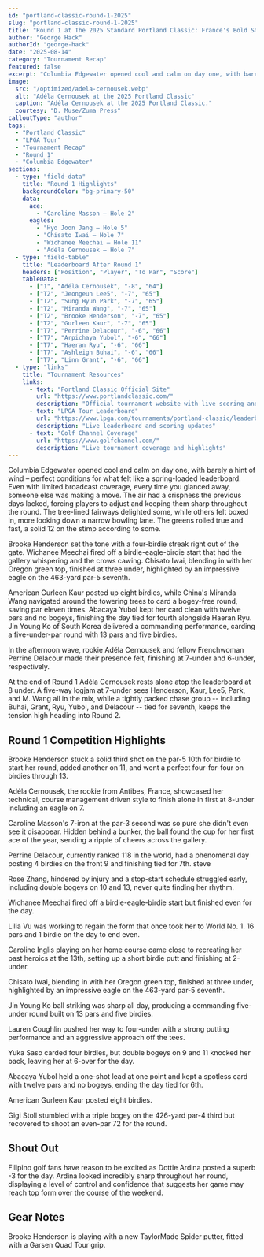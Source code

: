 ```yaml
---
id: "portland-classic-round-1-2025"
slug: "portland-classic-round-1-2025"
title: "Round 1 at The 2025 Standard Portland Classic: France's Bold Start, Brooke's Birdie Streak, and Wichanee's Early Eagle" 
author: "George Hack"
authorId: "george-hack"
date: "2025-08-14"
category: "Tournament Recap"
featured: false
excerpt: "Columbia Edgewater opened cool and calm on day one, with barely a hint of wind – perfect conditions for what felt like a spring-loaded leaderboard."
image:
  src: "/optimized/adela-cernousek.webp"
  alt: "Adéla Cernousek at the 2025 Portland Classic"
  caption: "Adéla Cernousek at the 2025 Portland Classic."
  courtesy: "D. Muse/Zuma Press"
calloutType: "author"
tags:
  - "Portland Classic"
  - "LPGA Tour"
  - "Tournament Recap"
  - "Round 1"
  - "Columbia Edgewater"
sections:
  - type: "field-data"
    title: "Round 1 Highlights"
    backgroundColor: "bg-primary-50"
    data:
      ace:
        - "Caroline Masson – Hole 2"
      eagles:
        - "Hyo Joon Jang – Hole 5"
        - "Chisato Iwai – Hole 7"
        - "Wichanee Meechai – Hole 11"
        - "Adéla Cernousek – Hole 7"
  - type: "field-table"
    title: "Leaderboard After Round 1"
    headers: ["Position", "Player", "To Par", "Score"]
    tableData:
      - ["1", "Adéla Cernousek", "-8", "64"]
      - ["T2", "Jeongeun Lee5", "-7", "65"]
      - ["T2", "Sung Hyun Park", "-7", "65"]
      - ["T2", "Miranda Wang", "-7", "65"]
      - ["T2", "Brooke Henderson", "-7", "65"]
      - ["T2", "Gurleen Kaur", "-7", "65"]
      - ["T7", "Perrine Delacour", "-6", "66"]
      - ["T7", "Arpichaya Yubol", "-6", "66"]
      - ["T7", "Haeran Ryu", "-6", "66"]
      - ["T7", "Ashleigh Buhai", "-6", "66"]
      - ["T7", "Linn Grant", "-6", "66"]
  - type: "links"
    title: "Tournament Resources"
    links:
      - text: "Portland Classic Official Site"
        url: "https://www.portlandclassic.com/"
        description: "Official tournament website with live scoring and information"
      - text: "LPGA Tour Leaderboard"
        url: "https://www.lpga.com/tournaments/portland-classic/leaderboard"
        description: "Live leaderboard and scoring updates"
      - text: "Golf Channel Coverage"
        url: "https://www.golfchannel.com/"
        description: "Live tournament coverage and highlights"
---
```


Columbia Edgewater opened cool and calm on day one, with barely a hint of wind – perfect conditions for what felt like a spring-loaded leaderboard. Even with limited broadcast coverage, every time you glanced away, someone else was making a move. The air had a crispness the previous days lacked, forcing players to adjust and keeping them sharp throughout the round. The tree-lined fairways delighted some, while others felt boxed in, more looking down a narrow bowling lane. The greens rolled true and fast, a solid 12 on the stimp according to some.

Brooke Henderson set the tone with a four-birdie streak right out of the gate. Wichanee Meechai fired off a birdie-eagle-birdie start that had the gallery whispering and the crows cawing. Chisato Iwai, blending in with her Oregon green top, finished at three under, highlighted by an impressive eagle on the 463-yard par-5 seventh.

American Gurleen Kaur posted up eight birdies, while China's Miranda Wang navigated around the towering trees to card a bogey-free round, saving par eleven times. Abacaya Yubol kept her card clean with twelve pars and no bogeys, finishing the day tied for fourth alongside Haeran Ryu. Jin Young Ko of South Korea delivered a commanding performance, carding a five-under-par round with 13 pars and five birdies.

In the afternoon wave, rookie Adéla Cernousek and fellow Frenchwoman Perrine Delacour made their presence felt, finishing at 7-under and 6-under, respectively.

At the end of Round 1 Adéla Cernousek rests alone atop the leaderboard at 8 under. A five-way logjam at 7-under sees Henderson, Kaur, Lee5, Park, and M. Wang all in the mix, while a tightly packed chase group -- including Buhai, Grant, Ryu, Yubol, and Delacour -- tied for seventh, keeps the tension high heading into Round 2.

## Round 1 Competition Highlights

Brooke Henderson stuck a solid third shot on the par-5 10th for birdie to start her round, added another on 11, and went a perfect four-for-four on birdies through 13.

Adéla Cernousek, the rookie from Antibes, France, showcased her technical, course management driven style to finish alone in first at 8-under including an eagle on 7.

Caroline Masson's 7-iron at the par-3 second was so pure she didn't even see it disappear. Hidden behind a bunker, the ball found the cup for her first ace of the year, sending a ripple of cheers across the gallery.

Perrine Delacour, currently ranked 118 in the world, had a phenomenal day posting 4 birdies on the front 9 and finishing tied for 7th. steve

Rose Zhang, hindered by injury and a stop-start schedule struggled early, including double bogeys on 10 and 13, never quite finding her rhythm.

Wichanee Meechai fired off a birdie-eagle-birdie start but finished even for the day.

Lilia Vu was working to regain the form that once took her to World No. 1. 16 pars and 1 birdie on the day to end even.

Caroline Inglis playing on her home course came close to recreating her past heroics at the 13th, setting up a short birdie putt and finishing at 2-under.

Chisato Iwai, blending in with her Oregon green top, finished at three under, highlighted by an impressive eagle on the 463-yard par-5 seventh.

Jin Young Ko ball striking was sharp all day, producing a commanding five-under round built on 13 pars and five birdies.

Lauren Coughlin pushed her way to four-under with a strong putting performance and an aggressive approach off the tees.

Yuka Saso carded four birdies, but double bogeys on 9 and 11 knocked her back, leaving her at 6-over for the day.

Abacaya Yubol held a one-shot lead at one point and kept a spotless card with twelve pars and no bogeys, ending the day tied for 6th.

American Gurleen Kaur posted eight birdies.

Gigi Stoll stumbled with a triple bogey on the 426-yard par-4 third but recovered to shoot an even-par 72 for the round.

## Shout Out

Filipino golf fans have reason to be excited as Dottie Ardina posted a superb -3 for the day. Ardina looked incredibly sharp throughout her round, displaying a level of control and confidence that suggests her game may reach top form over the course of the weekend.

## Gear Notes

Brooke Henderson is playing with a new TaylorMade Spider putter, fitted with a Garsen Quad Tour grip.
